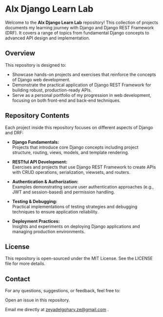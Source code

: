 # Alx Django Learn Lab

Welcome to the **Alx Django Learn Lab** repository! This collection of projects documents my learning journey with Django and Django REST Framework (DRF). It covers a range of topics from fundamental Django concepts to advanced API design and implementation.

## Overview

This repository is designed to:
- Showcase hands-on projects and exercises that reinforce the concepts of Django web development.
- Demonstrate the practical application of Django REST Framework for building robust, production-ready APIs.
- Serve as a personal portfolio of my progression in web development, focusing on both front-end and back-end techniques.

## Repository Contents

Each project  inside this repository focuses on different aspects of Django and DRF:

- **Django Fundamentals:**  
  Projects that introduce core Django concepts including project structure, routing, views, models, and template rendering.

- **RESTful API Development:**  
  Exercises and projects that use Django REST Framework to create APIs with CRUD operations, serialization, viewsets, and routers.

- **Authentication & Authorization:**  
  Examples demonstrating secure user authentication approaches (e.g., JWT and session-based) and permission handling.

- **Testing & Debugging:**  
  Practical implementations of testing strategies and debugging techniques to ensure application reliability.

- **Deployment Practices:**  
  Insights and experiments on deploying Django applications and managing production environments.

## License
This repository is open-sourced under the MIT License. See the LICENSE file for more details.


## Contact
For any questions, suggestions, or feedback, feel free to:

Open an issue in this repository.

Email me directly at zeyadelgohary.ze@gmail.com .

